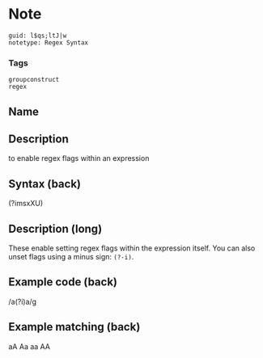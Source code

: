 # Note
```
guid: l$qs;ltJ|w
notetype: Regex Syntax
```

### Tags
```
groupconstruct
regex
```

## Name


## Description
to enable regex flags within an expression

## Syntax (back)
<div>(?imsxXU)</div>

## Description (long)
These enable setting regex flags within the expression itself. You can also unset flags using a minus sign: <code>(?-i)</code>.

## Example code (back)
<div>/a(?i)a/g</div>

## Example matching (back)
<span class="regexmatch">aA</span> Aa <span class="regexmatch">aa</span> AA
